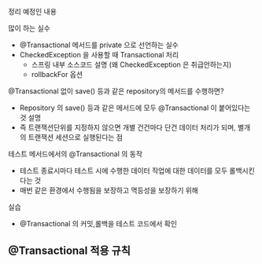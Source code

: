 
정리 예정인 내용

많이 하는 실수
- @Transactional 메서드를 private 으로 선언하는 실수
- CheckedException 을 사용할 때 Transactional 처리
  - 스프링 내부 소스코드 설명 (왜 CheckedException 은 취급안하는지)
  - rollbackFor 옵션


@Transactional 없이 save() 등과 같은 repository의 메서드를 수행하면?
- Repository 의 save() 등과 같은 메서드에 모두 @Transactional 이 붙어있다는 것 설명
- 즉 트랜잭션단위를 지정하지 않으면 개별 건건마다 단건 데이터 처리가 되며, 별개의 트랜잭션 세션으로 실행된다는 점

테스트 메서드에서의 @Transactional 의 동작
- 테스트 종료시마다 테스트 시에 수행한 데이터 작업에 대한 데이터를 모두 롤백시킨다는 것 
- 매번 같은 환경에서 수행됨을 보장하고 멱등성을 보장하기 위해



실습
- @Transactional 의 커밋,롤백을 테스트 코드에서 확인



@Transactional 적용 규칙
- 






